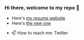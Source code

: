 ### Hi there, welcome to my repo 👋

- Here's [my resume website](https://tofujlg.github.io./)
- Here's [the new one](https://tofujlg.github.io/quartz_hp/)

<!--
**tofujlg/tofujlg** is a ✨ _special_ ✨ repository because its `README.md` (this file) appears on your GitHub profile.

Here are some ideas to get you started:

- 🔭 I’m currently working on ...

- 👯 I’m looking to collaborate on ...
- 🤔 I’m looking for help with ...
- 💬 Ask me about ...
- 😄 Pronouns: ...
- ⚡ Fun fact: ...


-[![Anurag's GitHub stats](https://github-readme-stats.vercel.app/api?username=tofujlg)](https://github.com/anuraghazra/github-readme-stats)
-[![Top Langs](https://github-readme-stats.vercel.app/api/top-langs/?username=tofujlg)](https://github.com/chrisvsanchez/github-readme-stats)
-->
- 📫 How to reach me: Twitter
